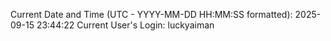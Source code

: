 Current Date and Time (UTC - YYYY-MM-DD HH:MM:SS formatted): 2025-09-15 23:44:22
Current User's Login: luckyaiman

